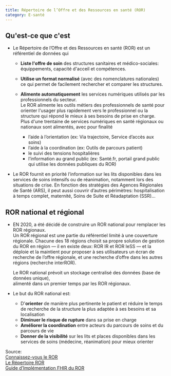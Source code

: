 ```yaml
---
title: Répertoire de l’Offre et des Ressources en santé (ROR)
category: E-santé
---
```


## Qu'est-ce que c'est

* Le Répertoire de l’Offre et des Ressources en santé (ROR) est un référentiel de données qui

  - **Liste l'offre de soin** des structures sanitaires et médico-sociales:  
    équippements, capacité d'acceil et compétences.

  - **Utilise un format normalisé** (avec des nomenclatures nationales)  
    ce qui permet de facilement rechercher et comparer les structures.

  - **Alimente automatiquement** les services numériques utilisés par les professionnels du secteur.  
    Le ROR alimente les outils métiers des professionnels de santé pour orienter l'usager plus rapidement vers le professionnel ou la structure qui répond le mieux à ses besoins de prise en charge.  
    Plus d'une trentaine de services numériques en santé régionaux ou nationaux sont alimentés, avec pour finalité

      - l’aide à l’orientation (ex: Via trajectoire, Service d’accès aux soins)
      - l’aide à la coordination (ex: Outils de parcours patient)
      - le suivi des tensions hospitalières
      - l’information au grand public (ex: Santé.fr, portail grand public qui utilise les données publiques du ROR)

- Le ROR fournit en priorité l’information sur les lits disponibles dans les services de soins intensifs ou de réanimation, notamment lors des situations de crise.
  En fonction des stratégies des Agences Régionales de Santé (ARS), il peut aussi couvrir d’autres périmètres: hospitalisation à temps complet, maternité, Soins de Suite et Réadaptation (SSR)...

## ROR national et régional

* EN 2020, a été décidé de construire un ROR national pour remplacer les ROR régionaux.  
  Un ROR régional est une partie du référentiel limité à une couverture régionale. Chacune des 18 régions choisit sa propre solution de gestion du ROR en région — il en existe deux: ROR IR et ROR IeSS — et la déploie et la maintient pour proposer à ses utilisateurs un écran de recherche de l’offre régionale, et une recherche d’offre dans les autres régions (recherche interROR).

  Le ROR national prévoit un stockage centralisé des données (base de données unique),  
  alimenté dans un premier temps par les ROR régionaux.

* Le but du ROR national est:

  - D'**orienter** de manière plus pertinente le patient
    et réduire le temps de recherche de la structure la plus adaptée à ses besoins et sa localisation
  - **Diminuer le risque de rupture**
    dans sa prise en charge
  - **Améliorer la coordination**
    entre acteurs du parcours de soins et du parcours de vie
  - **Donner de la visibilité**
    sur les lits et places disponibles dans les services de soins (médecine, réanimation) pour mieux orienter

Source:  
[Connaissez-vous le ROR](https://www.linkedin.com/feed/update/urn:li:activity:7270475269583290368/)  
[Le Répertoire ROR](https://esante.gouv.fr/produits-services/repertoire-ror)  
[Guide d’Implémentation FHIR du ROR](https://interop.esante.gouv.fr/ig/fhir/ror/)
